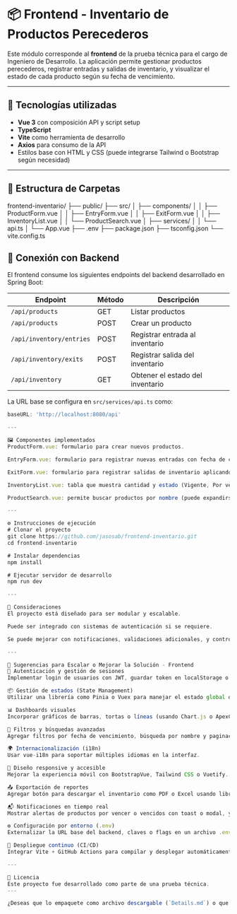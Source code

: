 # 📦 Frontend - Inventario de Productos Perecederos

Este módulo corresponde al **frontend** de la prueba técnica para el cargo de Ingeniero de Desarrollo. La aplicación permite gestionar productos perecederos, registrar entradas y salidas de inventario, y visualizar el estado de cada producto según su fecha de vencimiento.

---

## 🧰 Tecnologías utilizadas

- **Vue 3** con composición API y script setup
- **TypeScript**
- **Vite** como herramienta de desarrollo
- **Axios** para consumo de la API
- Estilos base con HTML y CSS (puede integrarse Tailwind o Bootstrap según necesidad)

---

## 🧭 Estructura de Carpetas

frontend-inventario/
├── public/
├── src/
│ ├── components/
│ │ ├── ProductForm.vue
│ │ ├── EntryForm.vue
│ │ ├── ExitForm.vue
│ │ ├── InventoryList.vue
│ │ └── ProductSearch.vue
│ ├── services/
│ │ └── api.ts
│ └── App.vue
├── .env
├── package.json
├── tsconfig.json
└── vite.config.ts


## 🔌 Conexión con Backend

El frontend consume los siguientes endpoints del backend desarrollado en Spring Boot:

| Endpoint                  | Método | Descripción                           |
|--------------------------|--------|---------------------------------------|
| `/api/products`          | GET    | Listar productos                      |
| `/api/products`          | POST   | Crear un producto                     |
| `/api/inventory/entries` | POST   | Registrar entrada al inventario       |
| `/api/inventory/exits`   | POST   | Registrar salida del inventario       |
| `/api/inventory`         | GET    | Obtener el estado del inventario      |

La URL base se configura en `src/services/api.ts` como:

```ts
baseURL: 'http://localhost:8080/api'

---

🖼️ Componentes implementados
ProductForm.vue: formulario para crear nuevos productos.

EntryForm.vue: formulario para registrar nuevas entradas con fecha de caducidad.

ExitForm.vue: formulario para registrar salidas de inventario aplicando lógica FIFO.

InventoryList.vue: tabla que muestra cantidad y estado (Vigente, Por vencer, Vencido) de cada producto.

ProductSearch.vue: permite buscar productos por nombre (puede expandirse con filtros).

---

⚙️ Instrucciones de ejecución
# Clonar el proyecto
git clone https://github.com/jasosab/frontend-inventario.git
cd frontend-inventario

# Instalar dependencias
npm install

# Ejecutar servidor de desarrollo
npm run dev

---

📌 Consideraciones
El proyecto está diseñado para ser modular y escalable.

Puede ser integrado con sistemas de autenticación si se requiere.

Se puede mejorar con notificaciones, validaciones adicionales, y control de errores por componente.

---

🧩 Sugerencias para Escalar o Mejorar la Solución - Frontend
🔐 Autenticación y gestión de sesiones
Implementar login de usuarios con JWT, guardar token en localStorage o cookies seguras, y proteger rutas según rol (ej. admin, operador).

📦 Gestión de estados (State Management)
Utilizar una librería como Pinia o Vuex para manejar el estado global de productos, inventario y usuarios.

📊 Dashboards visuales
Incorporar gráficos de barras, tortas o líneas (usando Chart.js o ApexCharts) para visualizar inventario por estado o evolución de entradas/salidas.

📅 Filtros y búsquedas avanzadas
Agregar filtros por fecha de vencimiento, búsqueda por nombre y paginación del inventario.

🌍 Internacionalización (i18n)
Usar vue-i18n para soportar múltiples idiomas en la interfaz.

🎨 Diseño responsive y accesible
Mejorar la experiencia móvil con BootstrapVue, Tailwind CSS o Vuetify. Agregar accesibilidad (a11y) para lectores de pantalla.

📤 Exportación de reportes
Agregar botón para descargar el inventario como PDF o Excel usando librerías como jspdf, xlsx o html2canvas.

📬 Notificaciones en tiempo real
Mostrar alertas de productos por vencer o vencidos con toast o modal, y opcionalmente integrar WebSockets.

⚙️ Configuración por entorno (.env)
Externalizar la URL base del backend, claves o flags en un archivo .env y usar import.meta.env.

🚀 Despliegue continuo (CI/CD)
Integrar Vite + GitHub Actions para compilar y desplegar automáticamente en Vercel, Netlify o GitHub Pages.

---

📄 Licencia
Este proyecto fue desarrollado como parte de una prueba técnica.
---

¿Deseas que lo empaquete como archivo descargable (`Details.md`) o que lo suba automáticamente al repositorio cuando lo tengas listo en GitHub?


